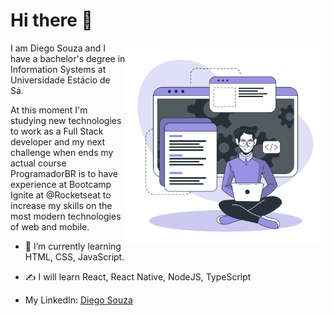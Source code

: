 # Hi there 👋

<img width=320px align="right" src="./assets/img/developer.svg" />

I am Diego Souza and I have a bachelor's degree in Information Systems at Universidade Estácio de Sá.

At this moment I'm studying new technologies to work as a Full Stack developer and my next challenge when ends my actual course ProgramadorBR is to have experience at Bootcamp Ignite at @Rocketseat to increase my skills on the most modern technologies of web and mobile.

- 🌱 I’m currently learning HTML, CSS, JavaScript.
- :writing_hand: I will learn React, React Native, NodeJS, TypeScript

- My LinkedIn: <a href="https://www.linkedin.com/in/diego-dsouza/">Diego Souza</a>
